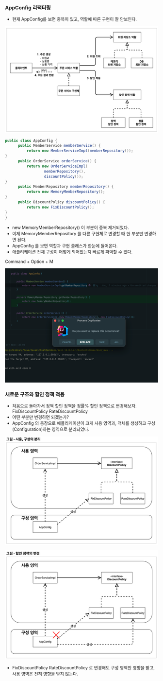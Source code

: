 ### AppConfig 리팩터링
- 현재 AppConfig를 보면 중복이 있고, 역할에 따른 구현이 잘 안보인다.

![img_15.png](assets/img_15.png)

```java
public class AppConfig {
      public MemberService memberService() {
          return new MemberServiceImpl(memberRepository());
}
      public OrderService orderService() {
          return new OrderServiceImpl(
                  memberRepository(),
                  discountPolicy());
}
      public MemberRepository memberRepository() {
          return new MemoryMemberRepository();
}
      public DiscountPolicy discountPolicy() {
          return new FixDiscountPolicy();
}
}
```

- new MemoryMemberRepository() 이 부분이 중복 제거되었다.
- 이제 MemoryMemberRepository 를 다른 구현체로 변경할 때 한 부분만 변경하면 된다.
- AppConfig 를 보면 역할과 구현 클래스가 한눈에 들어온다.
- 애플리케이션 전체 구성이 어떻게 되어있는지 빠르게 파악할 수 있다.

Command + Option + M

![img_16.png](assets/img_16.png)

### 새로운 구조와 할인 정책 적용
- 처음으로 돌아가서 정액 할인 정책을 정률% 할인 정책으로 변경해보자. FixDiscountPolicy RateDiscountPolicy
- 어떤 부분만 변경하면 되겠는가?
- AppConfig 의 등장으로 애플리케이션이 크게 사용 영역과, 객체를 생성하고 구성(Configuration)하는 영역으로 분리되었다.

![img_17.png](assets/img_17.png)
 
![img_18.png](assets/img_18.png)

- FixDiscountPolicy RateDiscountPolicy 로 변경해도 구성 영역만 영향을 받고, 사용 영역은 전혀 영향을 받지 않는다.


